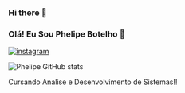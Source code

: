 ### Hi there 👋

### Olá! Eu Sou Phelipe Botelho 🫡

[![instagram](https://img.shields.io/badge/Instagram-E4405F?style=for-the-badge&logo=instagram&logoColor=white)](https://instagram.com/phbotelhoo)

![Phelipe GitHub stats](https://github-readme-stats.vercel.app/api?username=phelipexx&show_icons=true&theme=dark)

Cursando Analise e Desenvolvimento de Sistemas!!
